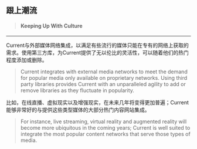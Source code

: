 ## 跟上潮流

> #### Keeping Up With Culture

---

Current与外部媒体网络集成，以满足有些流行的媒体只能在专有的网络上获取的需求。使用第三方库，为Current提供了无以伦比的灵活性，可以随着他们的热门程度添加或删除。

> Current integrates with external media networks to meet the demand for popular media only available on proprietary networks. Using third party libraries provides Current with an unparalleled agility to add or remove libraries as they fluctuate in popularity.

比如，在线直播、虚拟现实以及增强现实，在未来几年将变得更加普遍；Current能够非常好的与提供这些类型媒体的大部分热门内容网站集成。

> For instance, live streaming, virtual reality and augmented reality will become more ubiquitous in the coming years; Current is well suited to integrate the most popular content networks that serve those types of media.




